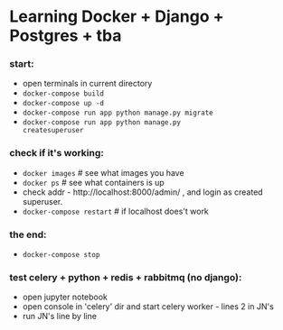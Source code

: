 # Learning Docker + Django + Postgres + tba

### start:
- open terminals in current directory
- <code>docker-compose build</code>
- <code>docker-compose up -d</code>
- <code>docker-compose run app python manage.py migrate</code>
- <code>docker-compose run app python manage.py createsuperuser</code>

### check if it's working:
- <code>docker images</code> # see what images you have
- <code>docker ps</code> # see what containers is up
- check addr - http://localhost:8000/admin/ , and login as created superuser.
- <code>docker-compose restart</code> # if localhost does't work

### the end:
- <code>docker-compose stop</code>

### test celery + python + redis + rabbitmq (no django):
- open jupyter notebook
- open console in 'celery' dir and start celery worker - lines 2 in JN's
- run JN's line by line